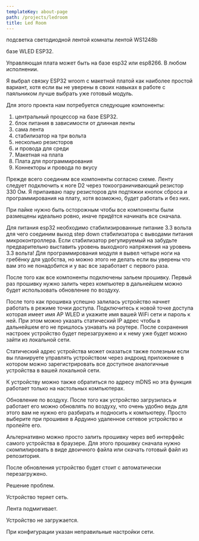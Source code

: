 ```yaml
---
templateKey: about-page
path: /projects/ledroom
title: Led Room
---
```

подсветка светодиодной лентой комнаты лентой WS1248b



базе WLED ESP32.

Управляющая плата может быть на базе esp32 или esp8266. В любом исполнении.

Я выбрал связку ESP32 wroom с макетной платой как наиболее простой вариант, хотя если вы не уверены в своих навыках в работе с паяльником лучше выбрать уже готовый модуль.



Для этого проекта нам потребуется следующие компоненты:

1. центральный процессор на базе ESP32.
2. блок питания в зависимости от длинная ленты
3. сама лента
4. стабилизатор на три вольта
5. несколько резисторов
6. и провода для среди
7. Макетная на плата
8. Плата для программирования
9. Коннекторы и провода по вкусу



Прежде всего соединим все компоненты согласно схеме. Ленту следует подключить к ноге D2 через токоограничивающий резистор 330 Ом. Я припаиваю пару резисторов для подтяжки кнопок сброса и программирования на плату, хотя возможно, будет работать и без них.

При пайке нужно быть осторожным чтобы все компоненты были размещены идеально ровно, иначе придётся начинать все сначала.

Для питания esp32 необходимо стабилизированные питание 3.3 вольта для чего соединим выход step down стабилизатора с выводами питания микроконтроллера. Если стабилизатор регулируемый на забудьте предварительно выставить уровень выходного напряжения на уровень 3.3 вольта! Для программирования модуля я вывел четыре ноги на гребёнку для удобства, но можно этого не делать если вы уверены что вам это не понадобится и у вас все заработает с первого раза.

После того как все компоненты подключены зальем прошивку. Первый раз прошивку нужно залить через компьютер в дальнейшем можно будет использовать обновление по воздуху.

После того как прошивка успешно залилась устройство начнет работать в режиме точки доступа. Подключитесь к новой точке доступа которая имеет имя AP WLED и укажите имя вашей WiFi сети и пароль к ней. При этом можно указать статический IP адрес чтобы в дальнейшем его не пришлось узнавать на роутере. После сохранения настроек устройство будет перезагружено и к нему уже будет можно зайти из локальной сети.

Статический адрес устройства может оказаться также полезным если вы планируете управлять устройством через андроид приложение в котором можно зарегистрировать все доступное аналогичные устройства в вашей локальной сети.

К устройству можно также обратиться по адресу mDNS но эта функция работает только на настольных компьютерах.

Обновление по воздуху. После того как устройство загрузилась и работает его можно обновлять по воздуху, что очень удобно ведь для этого вам не нужно его разбирать и подносить к компьютеру. Просто выберите при прошивке в Ардуино удаленное сетевое устройство и пролейте его.

Альтернативно можно просто залить прошивку через веб интерфейс самого устройства в браузере. Для этого прошивку сначала нужно скомпилировать в виде двоичного файла или скачать готовый файл из репозитория.

После обновления устройство будет стоит с автоматически перезагружено.



Решение проблем.

Устройство теряет сеть.

Лента подмигивает.

Устройство не загружается.

При конфигурации указан неправильные настройки сети.